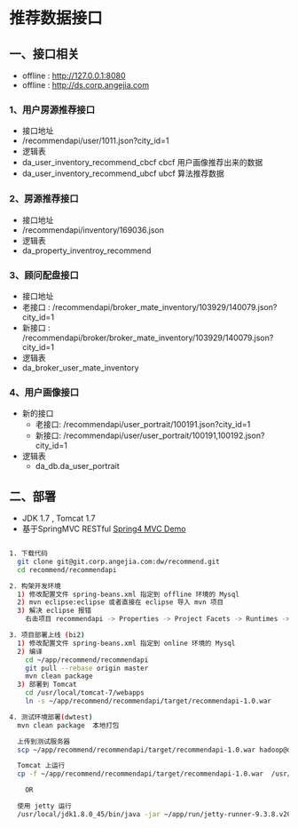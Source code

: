 # 推荐数据接口


## 一、接口相关


- offline : http://127.0.0.1:8080
- offline : http://ds.corp.angejia.com

### 1、用户房源推荐接口

- 接口地址
 - /recommendapi/user/1011.json?city_id=1
- 逻辑表
 - da_user_inventory_recommend_cbcf   cbcf 用户画像推荐出来的数据
 - da_user_inventory_recommend_ubcf   ubcf 算法推荐数据


### 2、房源推荐接口

- 接口地址
 - /recommendapi/inventory/169036.json
- 逻辑表
 - da_property_inventroy_recommend


### 3、顾问配盘接口

- 接口地址
 - 老接口 : /recommendapi/broker_mate_inventory/103929/140079.json?city_id=1
 - 新接口 : /recommendapi/broker/broker_mate_inventory/103929/140079.json?city_id=1
- 逻辑表
 - da_broker_user_mate_inventory


### 4、用户画像接口
- 新的接口
  - 老接口: /recommendapi/user_portrait/100191.json?city_id=1
  - 新接口: /recommendapi/user/user_portrait/100191,100192.json?city_id=1
- 逻辑表
  - da_db.da_user_portrait



## 二、部署

- JDK 1.7 , Tomcat 1.7
- 基于SpringMVC RESTful [Spring4 MVC Demo](http://www.yiibai.com/spring_mvc/spring-mvc-tutorial-for-beginners.html)

``` sh

1. 下载代码
  git clone git@git.corp.angejia.com:dw/recommend.git
  cd recommend/recommendapi

2. 构架开发环境
  1) 修改配置文件 spring-beans.xml 指定到 offline 环境的 Mysql
  2) mvn eclipse:eclipse 或者直接在 eclipse 导入 mvn 项目
  3) 解决 eclipse 报错
    右击项目 recommendapi -> Properties -> Project Facets -> Runtimes -> 勾选 Apache Tomcat 7.0

3. 项目部署上线 (bi2)
  1) 修改配置文件 spring-beans.xml 指定到 online 环境的 Mysql
  2) 编译
    cd ~/app/recommend/recommendapi
    git pull --rebase origin master
    mvn clean package
  3) 部署到 Tomcat
    cd /usr/local/tomcat-7/webapps
    ln -s ~/app/recommend/recommendapi/target/recommendapi-1.0.war

4. 测试环境部署(dwtest)
  mvn clean package  本地打包

  上传到测试服务器
  scp ~/app/recommend/recommendapi/target/recommendapi-1.0.war hadoop@dwtest:/home/hadoop/app/recommend/recommendapi/target/recommendapi-1.0.war   

  Tomcat 上运行
  cp -f ~/app/recommend/recommendapi/target/recommendapi-1.0.war  /usr/local/tomcat-7/webapps/recommendapi.war

    OR

  使用 jetty 运行
  /usr/local/jdk1.8.0_45/bin/java -jar ~/app/run/jetty-runner-9.3.8.v20160314.jar --path /recommendapi ~/app/recommend/recommendapi/target/recommendapi-1.0.war &

```
